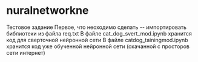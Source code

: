 # nuralnetworkne
Тестовое задание
Первое, что неоходимо сделать -- импортировать библиотеки из файла req.txt
В файле cat_dog_svert_mod.ipynb хранится код для сверточной нейронной сети
В файле catdog_tainingmod.ipynb хранится код уже обученной нейронной сети (скачанной с просторов сети интернет)
